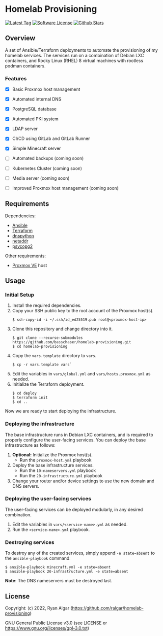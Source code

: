# Homelab Provisioning
[![Latest Tag](https://img.shields.io/github/v/tag/ralgar/homelab-provisioning?style=for-the-badge&logo=semver&logoColor=white)](https://github.com/ralgar/homelab-provisioning/tags)
[![Software License](https://img.shields.io/github/license/ralgar/homelab-provisioning?style=for-the-badge&logo=gnu&logoColor=white)](https://www.gnu.org/licenses/gpl-3.0.html)
[![Github Stars](https://img.shields.io/github/stars/ralgar/homelab-provisioning?style=for-the-badge&logo=github&logoColor=white&color=gold)](https://github.com/ralgar/homelab-provisioning)


## Overview
A set of Ansible/Terraform deployments to automate the provisioning of my homelab services. The services run on a combination of Debian LXC containers, and Rocky Linux (RHEL) 8 virtual machines with rootless podman containers.

### Features
- [x] Basic Proxmox host management
- [x] Automated internal DNS
- [x] PostgreSQL database
- [x] Automated PKI system
- [x] LDAP server
- [x] CI/CD using GitLab and GitLab Runner
- [x] Simple Minecraft server
- [ ] Automated backups (coming soon)
- [ ] Kubernetes Cluster (coming soon)
- [ ] Media server (coming soon)
- [ ] Improved Proxmox host management (coming soon)


## Requirements
Dependencies:
- [Ansible](https://www.ansible.com/)
- [Terraform](https://www.terraform.io/)
- [dnspython](https://github.com/rthalley/dnspython/)
- [netaddr](https://github.com/netaddr/netaddr)
- [psycopg2](https://github.com/psycopg/psycopg2)

Other requirements:
- [Proxmox VE](https://www.proxmox.com/) host


## Usage

### Initial Setup
1. Install the required dependencies.
2. Copy your SSH public key to the root account of the Proxmox host(s).
   ```
   $ ssh-copy-id -i ~/.ssh/id_ed25519.pub root@<proxmox-host-ip>
   ```
3. Clone this repository and change directory into it.
   ```
   $ git clone --recurse-submodules https://github.com/basschaser/homelab-provisioning.git
   $ cd homelab-provisioning
   ```
4. Copy the `vars.template` directory to `vars`.
   ```
   $ cp -r vars.template vars`
   ```
5. Edit the variables in `vars/global.yml` and `vars/hosts.proxmox.yml` as needed.
6. Initialize the Terraform deployment.
   ```
   $ cd deploy
   $ terraform init
   $ cd ..
   ```

Now we are ready to start deploying the infrastructure.

### Deploying the infrastructure
The base infrastructure runs in Debian LXC containers, and is required to properly configure the user-facing services. You can deploy the base infrastructure as follows:
1. **Optional:** Initialize the Proxmox host(s).
   * Run the `proxmox-host.yml` playbook
2. Deploy the base infrastructure services.
   * Run the `10-nameservers.yml` playbook
   * Run the `20-infrastructure.yml` playbook
3. Change your router and/or device settings to use the new domain and DNS servers.

### Deploying the user-facing services
The user-facing services can be deployed modularly, in any desired combination.

1. Edit the variables in `vars/<service-name>.yml` as needed.
2. Run the `<service-name>.yml` playbook.

### Destroying services
To destroy any of the created services, simply append `-e state=absent` to the `ansible-playbook` command:
```
$ ansible-playbook minecraft.yml -e state=absent
$ ansible-playbook 20-infrastructure.yml -e state=absent
```

**Note:** The DNS nameservers must be destroyed last.


<!-- License -->
## License

Copyright: (c) 2022, Ryan Algar (https://github.com/ralgar/homelab-provisioning)

GNU General Public License v3.0 (see LICENSE or https://www.gnu.org/licenses/gpl-3.0.txt)
